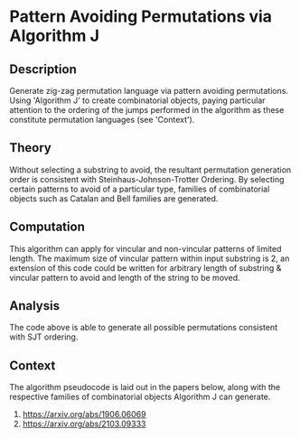 # Pattern Avoiding Permutations via Algorithm J

## Description

Generate zig-zag permutation language via pattern avoiding permutations. Using 'Algorithm J' to create combinatorial objects, paying particular attention to the ordering of the jumps performed in the algorithm as these constitute permutation languages (see 'Context').

## Theory

Without selecting a substring to avoid, the resultant permutation generation order is consistent with Steinhaus-Johnson-Trotter Ordering. By selecting certain patterns to avoid of a particular type, families of combinatorial objects such as Catalan and Bell families are generated.

## Computation

This algorithm can apply for vincular and non-vincular patterns of limited length. The maximum size of vincular pattern within input substring is 2, an extension of this code could be written for arbitrary length of substring & vincular pattern to avoid and length of the string to be moved. 

## Analysis

The code above is able to generate all possible permutations consistent with SJT ordering. 

## Context
The algorithm pseudocode is laid out in the papers below, along with the respective families of combinatorial objects Algorithm J can generate. 

1. https://arxiv.org/abs/1906.06069
2. https://arxiv.org/abs/2103.09333
